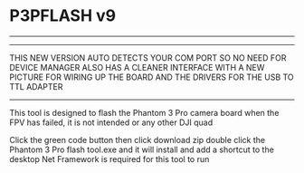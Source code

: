# P3PFLASH v9
************************************************************************************************
************************************************************************************************
THIS NEW VERSION  AUTO DETECTS YOUR COM PORT SO NO NEED FOR DEVICE MANAGER 
ALSO HAS A CLEANER INTERFACE WITH A NEW PICTURE FOR WIRING UP THE BOARD AND 
THE DRIVERS FOR THE USB TO TTL ADAPTER
*************************************************************************************************

This tool is designed to flash the Phantom 3 Pro camera board
when the FPV has failed, it is not intended or any other DJI quad

Click the green code button then click download zip double click the Phantom 3 Pro flash tool.exe 
and it will install and add a shortcut to the desktop
Net Framework is required for this tool to run
